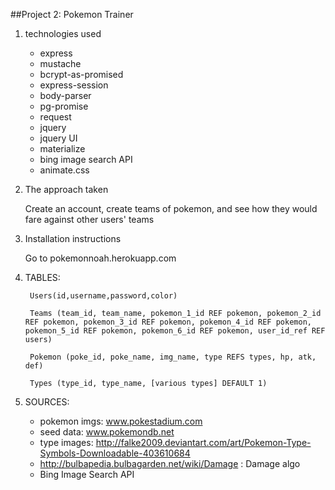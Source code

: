 ##Project 2: Pokemon Trainer
1. technologies used
    * express
    * mustache
    * bcrypt-as-promised
    * express-session
    * body-parser
    * pg-promise
    * request
    * jquery
    * jquery UI
    * materialize
    * bing image search API
    * animate.css

2. The approach taken

    Create an account, create teams of pokemon, and see how they would fare against other users' teams

3. Installation instructions

    Go to pokemonnoah.herokuapp.com


4. TABLES: 


        Users(id,username,password,color)

        Teams (team_id, team_name, pokemon_1_id REF pokemon, pokemon_2_id REF pokemon, pokemon_3_id REF pokemon, pokemon_4_id REF pokemon, pokemon_5_id REF pokemon, pokemon_6_id REF pokemon, user_id_ref REF users)

        Pokemon (poke_id, poke_name, img_name, type REFS types, hp, atk, def)

        Types (type_id, type_name, [various types] DEFAULT 1)


5. SOURCES:
    * pokemon imgs: www.pokestadium.com
    * seed data: www.pokemondb.net
    * type images: http://falke2009.deviantart.com/art/Pokemon-Type-Symbols-Downloadable-403610684
    * http://bulbapedia.bulbagarden.net/wiki/Damage : Damage algo
    * Bing Image Search API



